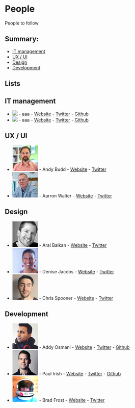 # People

People to follow

## Summary:

* [IT management](#it-management)
* [UX / UI](#ux--ui)
* [Design](#design)
* [Development](#development)

## Lists

## IT management

* ![](source/img/people/.jpg) - aaa - [Website]() - [Twitter]() - [Github]()
* ![](source/img/people/.jpg) - aaa - [Website]() - [Twitter]() - [Github]()

## UX / UI

* ![Andy Budd](source/img/people/andy-budd.jpg) - Andy Budd - [Website](http://www.andybudd.com/) - [Twitter](https://twitter.com/andybudd)
* ![Aarron Walter](source/img/people/aarron-walter.jpg) - Aarron Walter - [Website](http://aarronwalter.com/) - [Twitter](https://twitter.com/aarron)

## Design

* ![Aral Balkan](source/img/people/aral-balkan.jpg) - Aral Balkan - [Website](https://ind.ie/) - [Twitter](https://twitter.com/aral)
* ![Denise Jacobs](source/img/people/denise-jacobs.jpg) - Denise Jacobs - [Website](http://denisejacobs.com/) - [Twitter](https://twitter.com/denisejacobs)
* ![Chris Spooner](source/img/people/chris-spooner.jpg) - Chris Spooner - [Website](http://blog.spoongraphics.co.uk/) - [Twitter](https://twitter.com/chrisspooner)

## Development

* ![Addy Osmani](source/img/people/addy-osmani.jpg) - Addy Osmani - [Website](https://addyosmani.com/blog/) - [Twitter](https://twitter.com/addyosmani) - [Github](https://github.com/addyosmani)
* ![Paul Irish](source/img/people/paul-irish.jpg) - Paul Irish - [Website](http://www.paulirish.com/) - [Twitter](https://twitter.com/paul_irish) - [Github](https://github.com/paulirish)
* ![Brad Frost](source/img/people/brad-frost.jpg) - Brad Frost - [Website](http://bradfrost.com/) - [Twitter](https://twitter.com/brad_frost)